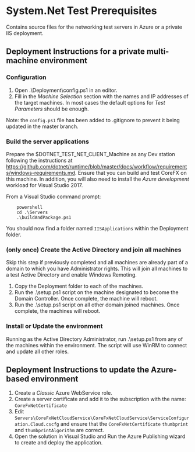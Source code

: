 # System.Net Test Prerequisites
Contains source files for the networking test servers in Azure or a private IIS deployment.

## Deployment Instructions for a private multi-machine environment

### Configuration

1. Open .\Deployment\config.ps1 in an editor.
2. Fill in the _Machine Selection_ section with the names and IP addresses of the target machines. In most cases the default options for _Test Parameters_ should be enough.

Note: the `config.ps1` file has been added to .gitignore to prevent it being updated in the master branch.

### Build the server applications 

Prepare the $DOTNET_TEST_NET_CLIENT_Machine as any Dev station following the instructions at https://github.com/dotnet/runtime/blob/master/docs/workflow/requirements/windows-requirements.md. Ensure that you can build and test CoreFX on this machine.
In addition, you will also need to install the _Azure development_ workload for Visual Studio 2017.

From a Visual Studio command prompt:

```
    powershell
    cd .\Servers
    .\buildAndPackage.ps1
```

You should now find a folder named `IISApplications` within the Deployment folder.

### (only once) Create the Active Directory and join all machines

Skip this step if previously completed and all machines are already part of a domain to which you have Administrator rights.
This will join all machines to a test Active Directory and enable Windows Remoting.

1. Copy the Deployment folder to each of the machines. 
2. Run the .\setup.ps1 script on the machine designated to become the Domain Controller. Once complete, the machine will reboot.
3. Run the .\setup.ps1 script on all other domain joined machines. Once complete, the machines will reboot.

### Install or Update the environment

Running as the Active Directory Administrator, run .\setup.ps1 from any of the machines within the environment.
The script will use WinRM to connect and update all other roles.

## Deployment Instructions to update the Azure-based environment

1. Create a _Classic_ Azure WebService role.
2. Create a server certificate and add it to the subscription with the name: `CoreFxNetCertificate`
3. Edit `Servers\CoreFxNetCloudService\CoreFxNetCloudService\ServiceConfiguration.Cloud.cscfg` and ensure that the `CoreFxNetCertificate` `thumbprint` and `thumbprintAlgorithm` are correct.
4. Open the solution in Visual Studio and Run the Azure Publishing wizard to create and deploy the application.
